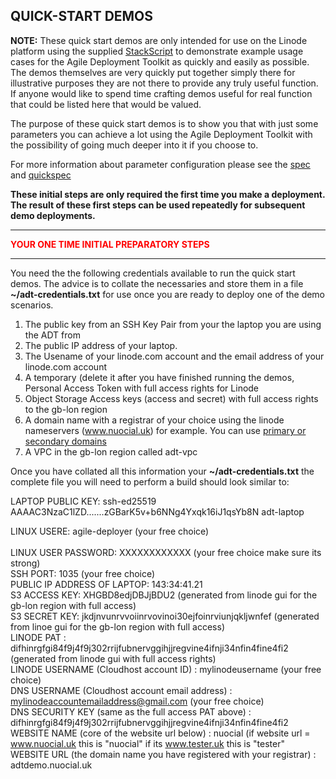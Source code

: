 ## QUICK-START DEMOS  

**NOTE:** These quick start demos are only intended for use on the Linode platform using the supplied [StackScript](https://cloud.linode.com/stackscripts/635271) to demonstrate example usage cases for the Agile Deployment Toolkit as quickly and easily as possible.  The demos themselves are very quickly put together simply there for illustrative purposes they are not there to provide any truly useful function. If anyone would like to spend time crafting demos useful for real function that could be listed here that would be valued. 

The purpose of these quick start demos is to show you that with just some parameters you can achieve a lot using the Agile Deployment Toolkit with the possibility of going much deeper into it if you choose to.

For more information about parameter configuration please see the [spec](https://github.com/wintersys-projects/adt-build-machine-scripts/blob/main/templatedconfigurations/specification.md) and [quickspec](https://github.com/wintersys-projects/adt-build-machine-scripts/blob/main/templatedconfigurations/quick_specification.dat)

**These initial steps are only required the first time you make a deployment. The result of these first steps can be used repeatedly for subsequent demo deployments.** 

--------------------------
<span style="color:red">**YOUR ONE TIME INITIAL PREPARATORY STEPS**</span>

--------------------------

You need the the following credentials available to run the quick start demos. The advice is to collate the necessaries and store them in a file **~/adt-credentials.txt** for use once you are ready to deploy one of the demo scenarios. 

1. The public key from an SSH Key Pair from your the laptop you are using the ADT from
3. The public IP address of your laptop. 
4. The Usename of your linode.com account and the email address of your linode.com account
5. A temporary (delete it after you have finished running the demos, Personal Access Token with full access rights for Linode
6. Object Storage Access keys (access and secret) with full access rights to the gb-lon region
7. A domain name with a registrar of your choice using the linode nameservers (www.nuocial.uk) for example. You can use [primary or secondary domains](https://techdocs.akamai.com/cloud-computing/docs/create-a-domain)
8. A VPC in the gb-lon region called adt-vpc

Once you have collated all this information your **~/adt-credentials.txt** the complete file you will need to perform a build should look similar to:

LAPTOP PUBLIC KEY: ssh-ed25519 AAAAC3NzaC1lZD.......zGBarK5v+b6NNg4Yxqk16iJ1qsYb8N adt-laptop  

LINUX USERE: agile-deployer  (your free choice)  
<br>
LINUX USER PASSWORD: XXXXXXXXXXXX (your free choice make sure its strong)  
SSH PORT: 1035 (your free choice)  
PUBLIC IP ADDRESS OF LAPTOP: 143:34:41.21  
S3 ACCESS KEY:  XHGBD8edjDBJjBDU2 (generated from linode gui for the gb-lon region with full access)  
S3 SECRET KEY:  jkdjnvunrvvoiinrvovinoi30ejfoinrviunjqkljwnfef (generated from linoe gui for the gb-lon region with full access)  
LINODE PAT : difhinrgfgi84f9j4f9j302rrijfubnervggihjjregvine4ifnji34nfin4fine4fi2 (generated from linode gui with full access rights)  
LINODE USERNAME (Cloudhost account ID) : mylinodeusername (your free choice)  
DNS USERNAME (Cloudhost account email address) : mylinodeaccountemailaddress@gmail.com (your free choice)  
DNS SECURITY KEY (same as the full access PAT above) : difhinrgfgi84f9j4f9j302rrijfubnervggihjjregvine4ifnji34nfin4fine4fi2  
WEBSITE NAME (core of the website url below) : nuocial  (if website url = www.nuocial.uk this is "nuocial" if its www.tester.uk this is "tester"  
WEBSITE URL (the domain name you have registered with your registrar) : adtdemo.nuocial.uk  



